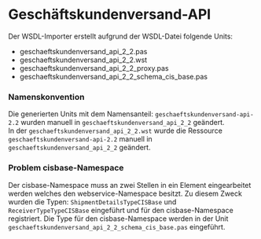 Geschäftskundenversand-API 
==========================

Der WSDL-Importer erstellt aufgrund der WSDL-Datei folgende Units:    
* geschaeftskundenversand_api_2_2.pas
* geschaeftskundenversand_api_2_2.wst
* geschaeftskundenversand_api_2_2_proxy.pas
* geschaeftskundenversand_api_2_2_schema_cis_base.pas

### Namenskonvention     
Die generierten Units mit dem Namensanteil: `geschaeftskundenversand-api-2.2` wurden manuell in `geschaeftskundenversand_api_2_2` geändert.    
In der `geschaeftskundenversand_api_2_2.wst` wurde die Ressource `geschaeftskundenversand-api-2.2` manuell in `geschaeftskundenversand_api_2_2` geändert.

### Problem cisbase-Namespace     
Der cisbase-Namespace muss an zwei Stellen in ein Element eingearbeitet werden welches den webservice-Namespace besitzt. 
Zu diesem Zweck wurden die Typen: `ShipmentDetailsTypeCISBase` und `ReceiverTypeTypeCISBase` eingeführt und für den cisbase-Namespace registriert.
Die Type für den cisbase-Namespace werden in der Unit `geschaeftskundenversand_api_2_2_schema_cis_base.pas` eingeführt.